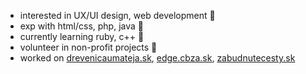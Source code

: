 - interested in UX/UI design, web development 👀
- exp with html/css, php, java 💁
- currently learning ruby, c++ 🌱
- volunteer in non-profit projects 💫 
- worked on [drevenicaumateja.sk](https://drevenicaumateja.sk), [edge.cbza.sk](https://edge.cbza.sk), [zabudnutecesty.sk](https://zabudnutecesty.sk)
